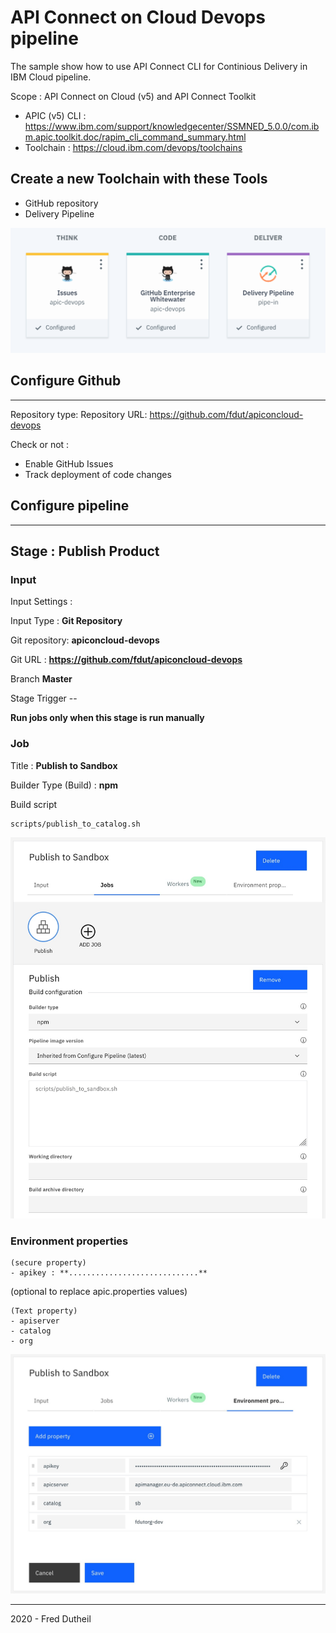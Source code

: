 # API Connect on Cloud Devops pipeline

The sample show how to use API Connect CLI for Continious Delivery in IBM Cloud pipeline.

Scope : API Connect on Cloud (v5) and API Connect Toolkit 

- APIC (v5) CLI : https://www.ibm.com/support/knowledgecenter/SSMNED_5.0.0/com.ibm.apic.toolkit.doc/rapim_cli_command_summary.html
- Toolchain : https://cloud.ibm.com/devops/toolchains


## Create a new Toolchain with these Tools

- GitHub repository
- Delivery Pipeline
 
 ![alt](img/toolchain.png)
 

## Configure Github
-----
Repository type: <exiting or new>
Repository URL: https://github.com/fdut/apiconcloud-devops

Check or not :

- Enable GitHub Issues
- Track deployment of code changes


## Configure pipeline
-----

## Stage : Publish Product

### Input

Input Settings :

Input Type : **Git Repository**


Git repository: **apiconcloud-devops**

Git URL : **https://github.com/fdut/apiconcloud-devops**

Branch **Master**


Stage Trigger --

**Run jobs only when this stage is run manually**

### Job

Title : **Publish to Sandbox**

Builder Type (Build) : **npm**

Build script

```
scripts/publish_to_catalog.sh
```

![Publish](img/stage-publish.jpg)

### Environment properties

```
(secure property)
- apikey : **.............................**
```

(optional to replace apic.properties values)
```
(Text property)
- apiserver
- catalog
- org 
```
 
![Publish](img/environment-variable.jpg)

---
2020 - Fred Dutheil